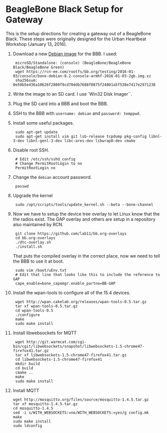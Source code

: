 BeagleBone Black Setup for Gateway
==================================

This is the setup directions for creating a gateway out of a
BeagleBone Black. These steps were originally designed for the
Urban Heartbeat Workshop (January 13, 2016).

1. Download a new
[Debian image](http://elinux.org/Beagleboard:BeagleBoneBlack_Debian#Jessie_Snapshot_console)
for the BBB. I used:

        microSD/Standalone: (console) (BeagleBone/BeagleBone Black/BeagleBone Green)
        wget https://rcn-ee.com/rootfs/bb.org/testing/2016-01-03/console/bone-debian-8.2-console-armhf-2016-01-03-2gb.img.xz
        sha256sum: 0e50b5e436a10626f2880f9cd70ddb7688f0875f24801a5f538e7417e2971238

2. Write the image to an SD card. I use `Win32 Disk Imager``.

3. Plug the SD card into a BBB and boot the BBB.

4. SSH to the BBB with `username: debian` and `password: temppwd`.

5. Install some useful packages.

        sudo apt-get update
        sudo apt-get install vim git lsb-release tcpdump pkg-config libnl-3-dev libnl-genl-3-dev libc-ares-dev libwrap0-dev cmake

5. Disable root SSH.

        # Edit /etc/ssh/sshd_config
        # Change PermitRootLogin to no
        PermitRootLogin no

5. Change the `debian` account password.

        passwd

6. Upgrade the kernel

        sudo /opt/scripts/tools/update_kernel.sh --beta --bone-channel

7. Now we have to setup the device tree overlay to let Linux know that the the radios exist.
The GAP overlay and others are setup in a repository also maintained by RCN.

        git clone https://github.com/lab11/bb.org-overlays
        cd bb.org-overlays
        ./dtc-overlay.sh
        ./install.sh

    That puts the compiled overlay in the correct place, now we need to tell the BBB to use it at boot.

        sudo vim /boot/uEnv.txt
        # Edit that line that looks like this to include the reference to GAP
        cape_enable=bone_capemgr.enable_partno=BB-GAP

8. Install the wpan-tools to configure all of the 15.4 devices.

        wget http://wpan.cakelab.org/releases/wpan-tools-0.5.tar.gz
        tar xf wpan-tools-0.5.tar.gz
        cd wpan-tools-0.5
        ./configure
        make
        sudo make install

9. Install libwebsockets for MQTT

        wget http://git.warmcat.com/cgi-bin/cgit/libwebsockets/snapshot/libwebsockets-1.5-chrome47-firefox41.tar.gz
        tar xf libwebsockets-1.5-chrome47-firefox41.tar.gz
        cd libwebsockets-1.5-chrome47-firefox41
        mkdir build
        cd build
        cmake ..
        make
        sudo make install

10. Install MQTT

        wget http://mosquitto.org/files/source/mosquitto-1.4.5.tar.gz
        tar xf mosquitto-1.4.5.tar.gz
        cd mosquitto-1.4.5
        sed -i s/WITH_WEBSOCKETS:=no/WITH_WEBSOCKETS:=yes/g config.mk
        make
        sudo make install
        sudo ldconfig

